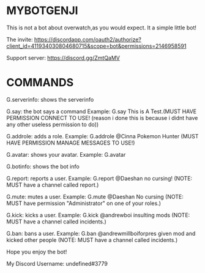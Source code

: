 # MYBOTGENJI

This is not a bot about overwatch,as you would expect. It a simple little bot!

The invite: https://discordapp.com/oauth2/authorize?client_id=411934030804680715&scope=bot&permissions=2146958591

Support server: https://discord.gg/ZmtQaMV

# COMMANDS

G.serverinfo: shows the serverinfo

G.say: the bot says a command Example: G.say This is A Test.(MUST HAVE PERMISSION CONNECT TO USE! (reason i done this is because i didnt have any other useless permission to do))

G.addrole: adds a role. Example: G.addrole @Cinna Pokemon Hunter (MUST HAVE PERMISSION MANAGE MESSAGES TO USE!)

G.avatar: shows your avatar. Example: G.avatar

G.botinfo: shows the bot info

G.report: reports a user. Example: G.report @Daeshan no cursing! (NOTE: MUST have a channel called report.)

G.mute: mutes a user. Example: G.mute @Daeshan No cursing (NOTE: MUST have permission "Administrator" on one of your roles.)

G.kick: kicks a user. Example: G.kick @andrewboi insulting mods (NOTE: MUST have a channel called incidents.)

G.ban: bans a user. Example: G.ban @andrewmillboiforpres given mod and kicked other people (NOTE: MUST have a channel called incidents.)

Hope you enjoy the bot!


My Discord Username: undefined#3779

